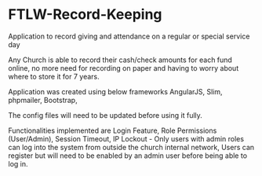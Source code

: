 # FTLW-Record-Keeping
Application to record giving and attendance on a regular or special service day

Any Church is able to record their cash/check amounts for each fund online, no more need for recording on paper and having to worry about where to store it for 7 years.

Application was created using below frameworks
	AngularJS,
	Slim,
	phpmailer,
	Bootstrap,

The config files will need to be updated before using it fully.

Functionalities implemented are
	Login Feature,
	Role Permissions (User/Admin),
	Session Timeout,
	IP Lockout - Only users with admin roles can log into the system from outside the church internal network,
	Users can register but will need to be enabled by an admin user before being able to log in.
	

